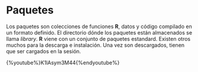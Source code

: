 
# Paquetes

Los paquetes son colecciones de funciones __R__, datos y código compilado en un formato definido. El directorio dónde los paquetes están almacenados se llama _library_. __R__ viene con un conjunto de paquetes estandard. Existen otros muchos para la descarga e instalación. Una vez son descargados, tienen que ser cargados en la sesión.

{%youtube%}K1lAsym3M44{%endyoutube%}
